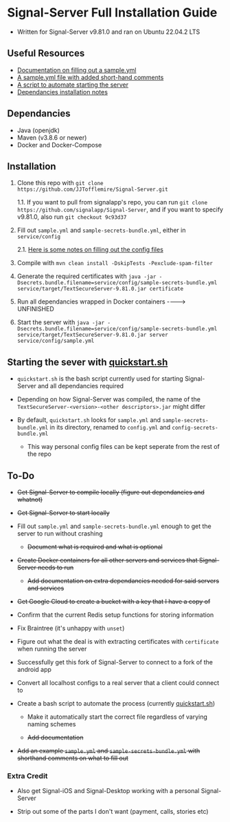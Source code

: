 # Signal-Server Full Installation Guide

- Written for Signal-Server v9.81.0 and ran on Ubuntu 22.04.2 LTS

## Useful Resources

- <a href="https://github.com/JJTofflemire/Signal-Server/blob/main/sample-yml-config-documentation.md" target="_blank">Documentation on filling out a sample.yml</a>
- <a href="https://github.com/JJTofflemire/Signal-Server/blob/main/sample-with-added-comments.yml" target="_blank">A sample.yml file with added short-hand comments</a>
- <a href="https://github.com/JJTofflemire/Signal-Server/blob/main/quickstart.sh" target="_blank">A script to automate starting the server</a>
- <a href="https://github.com/JJTofflemire/Signal-Server/blob/main/dependancies.md" target="_blank">Dependancies installation notes</a>

## Dependancies

- Java (openjdk)
- Maven (v3.8.6 or newer)
- Docker and Docker-Compose

## Installation

1. Clone this repo with `git clone https://github.com/JJTofflemire/Signal-Server.git`

    1.1. If you want to pull from signalapp's repo, you can run `git clone https://github.com/signalapp/Signal-Server`, and if you want to specify v9.81.0, also run `git checkout 9c93d37`

2. Fill out `sample.yml` and `sample-secrets-bundle.yml`, either in `service/config`

    2.1. <a href="https://github.com/JJTofflemire/Signal-Server/blob/main/sample-yml-config-documentation.md" target="_blank">Here is some notes on filling out the config files</a>

3. Compile with `mvn clean install -DskipTests -Pexclude-spam-filter`

4. Generate the required certificates with `java -jar -Dsecrets.bundle.filename=service/config/sample-secrets-bundle.yml service/target/TextSecureServer-9.81.0.jar certificate`

5.  Run all dependancies wrapped in Docker containers ----> UNFINISHED

6. Start the server with `java -jar -Dsecrets.bundle.filename=service/config/sample-secrets-bundle.yml service/target/TextSecureServer-9.81.0.jar server service/config/sample.yml`

## Starting the sever with [quickstart.sh](quickstart.sh)

- `quickstart.sh` is the bash script currently used for starting Signal-Server and all dependancies required

- Depending on how Signal-Server was compiled, the name of the `TextSecureServer-<version>-<other descriptors>.jar` might differ

- By default, `quickstart.sh` looks for `sample.yml` and `sample-secrets-bundle.yml` in its directory, renamed to `config.yml` and `config-secrets-bundle.yml`

  - This way personal config files can be kept seperate from the rest of the repo

## To-Do

- ~~Get Signal-Server to compile locally (figure out dependancies and whatnot)~~

- ~~Get Signal-Server to start locally~~

- Fill out `sample.yml` and `sample-secrets-bundle.yml` enough to get the server to run without crashing

    - ~~Document what is required and what is optional~~

 - ~~Create Docker containers for all other servers and services that Signal-Server needs to run~~

    - ~~Add documentation on extra dependancies needed for said servers and services~~
    
  - ~~Get Google Cloud to create a bucket with a key that I have a copy of~~
  
  - Confirm that the current Redis setup functions for storing information

  - Fix Braintree (it's unhappy with `unset`)

- Figure out what the deal is with extracting certificates with `certificate` when running the server

- Successfully get this fork of Signal-Server to connect to a fork of the android app

- Convert all localhost configs to a real server that a client could connect to

- Create a bash script to automate the process (currently [quickstart.sh](quickstart.sh))

    - Make it automatically start the correct file regardless of varying naming schemes
    
    - ~~Add documentation~~

- ~~Add an example `sample.yml` and `sample-secrets-bundle.yml` with shorthand comments on what to fill out~~

### Extra Credit

- Also get Signal-iOS and Signal-Desktop working with a personal Signal-Server

- Strip out some of the parts I don't want (payment, calls, stories etc)
